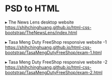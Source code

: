 # PSD to HTML

▸ The News Lens desktop website <br>
https://shihchinghuang.github.io/html-css-bootstrap/TheNewsLens/index.html

▸ Tasa Meng Duty FreeShop responsive website -1 <br>
https://shihchinghuang.github.io/html-css-bootstrap/TasaMengDutyFreeShop/exam-1.html

▸ Tasa Meng Duty FreeShop responsive website -2 <br>
https://shihchinghuang.github.io/html-css-bootstrap/TasaMengDutyFreeShop/exam-2.html
